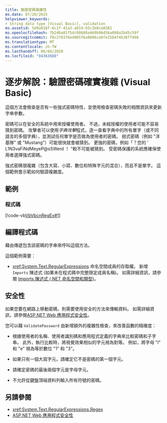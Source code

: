 ```yaml
---
title: 驗證密碼複雜性
ms.date: 07/20/2015
helpviewer_keywords:
- String data type [Visual Basic], validation
ms.assetid: 5d9a918f-6c1f-41a3-a019-b5c2b8ce0381
ms.openlocfilehash: 7b2d6a81f5dc88688a469b96d56a098a2b45c59f
ms.sourcegitcommit: f8c270376ed905f6a8896ce0fe25b4f4b38ff498
ms.translationtype: MT
ms.contentlocale: zh-TW
ms.lasthandoff: 06/04/2020
ms.locfileid: "84363680"
---
```

# <a name="walkthrough-validating-that-passwords-are-complex-visual-basic"></a>逐步解說：驗證密碼確實複雜 (Visual Basic)
這個方法會檢查是否有一些強式密碼特性，並使用檢查密碼失敗的相關資訊來更新字串參數。  
  
 密碼可以在安全的系統中用來授權使用者。 不過，未經授權的使用者可能不容易猜到密碼。 攻擊者可以使用*字典攻擊*程式，逐一查看字典中的所有單字（或不同語言的多個字典），並測試任何單字是否做為使用者的密碼。 弱式密碼（例如 "洋基隊" 或 "Mustang"）可能很快就會被猜到。 更強的密碼，例如「？您的 ' L1N3vaFiNdMeyeP@sSWerd ！ "較不可能被猜到。 受密碼保護的系統應確保使用者選擇強式密碼。  
  
 強式密碼很複雜（包含大寫、小寫、數位和特殊字元的混合），而且不是單字。 這個範例會示範如何驗證複雜度。  
  
## <a name="example"></a>範例  
  
### <a name="code"></a>程式碼  
 [!code-vb[VbVbcnRegEx#1](~/samples/snippets/visualbasic/VS_Snippets_VBCSharp/VbVbcnRegEx/VB/Class1.vb#1)]  
  
## <a name="compile-the-code"></a>編譯程式碼  
 藉由傳遞包含該密碼的字串來呼叫這個方法。  
  
 這個範例需要：  
  
- <xref:System.Text.RegularExpressions> 命名空間成員的存取權。 新增 `Imports` 陳述式 (如果未在程式碼中完整限定成員名稱)。 如需詳細資訊，請參閱 [Imports 陳述式 (.NET 命名空間和類型)](../../../language-reference/statements/imports-statement-net-namespace-and-type.md)。  
  
## <a name="security"></a>安全性  
 如果您要在網路上移動密碼，則需要使用安全的方法來傳輸資料。 如需詳細資訊，請參閱[ASP.NET Web 應用程式安全性](https://docs.microsoft.com/previous-versions/aspnet/330a99hc(v=vs.100))。
  
 您可以藉 `ValidatePassword` 由新增額外的複雜性檢查，來改善函數的精確度：  
  
- 根據使用者的名稱、使用者識別碼和應用程式定義的字典來比較密碼和子字串。 此外，執行比較時，將視覺效果相似的字元視為對等。 例如，將字母 "l" 和 "e" 視為等於數位 "1" 和 "3"。  
  
- 如果只有一個大寫字元，請確定它不是密碼的第一個字元。  
  
- 請確定密碼的最後兩個字元是字母字元。  
  
- 不允許從鍵盤頂端資料列輸入所有符號的密碼。  
  
## <a name="see-also"></a>另請參閱

- <xref:System.Text.RegularExpressions.Regex>
- [ASP.NET Web 應用程式安全性](https://docs.microsoft.com/previous-versions/aspnet/330a99hc(v=vs.100))
